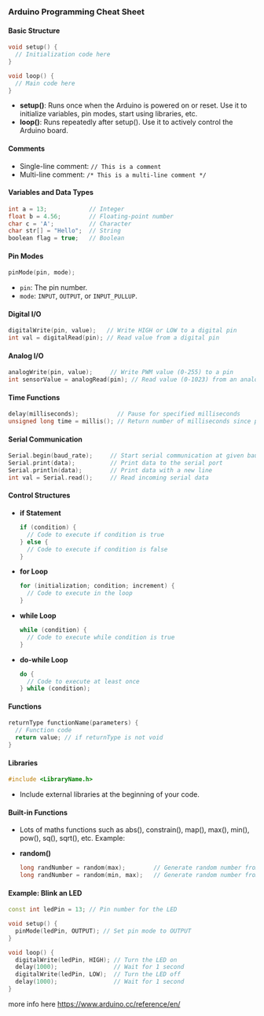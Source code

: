 
### Arduino Programming Cheat Sheet

#### Basic Structure

```cpp
void setup() {
  // Initialization code here
}

void loop() {
  // Main code here
}
```

- **setup()**: Runs once when the Arduino is powered on or reset. Use it to initialize variables, pin modes, start using libraries, etc.
- **loop()**: Runs repeatedly after setup(). Use it to actively control the Arduino board.

#### Comments
- Single-line comment: `// This is a comment`
- Multi-line comment: `/* This is a multi-line comment */`

#### Variables and Data Types

```cpp
int a = 13;            // Integer
float b = 4.56;        // Floating-point number
char c = 'A';          // Character
char str[] = "Hello";  // String
boolean flag = true;   // Boolean
```

#### Pin Modes

```cpp
pinMode(pin, mode);
```
- `pin`: The pin number.
- `mode`: `INPUT`, `OUTPUT`, or `INPUT_PULLUP`.

#### Digital I/O

```cpp
digitalWrite(pin, value);   // Write HIGH or LOW to a digital pin
int val = digitalRead(pin); // Read value from a digital pin
```

#### Analog I/O

```cpp
analogWrite(pin, value);     // Write PWM value (0-255) to a pin
int sensorValue = analogRead(pin); // Read value (0-1023) from an analog pin
```

#### Time Functions

```cpp
delay(milliseconds);           // Pause for specified milliseconds
unsigned long time = millis(); // Return number of milliseconds since program started
```

#### Serial Communication

```cpp
Serial.begin(baud_rate);     // Start serial communication at given baud rate
Serial.print(data);          // Print data to the serial port
Serial.println(data);        // Print data with a new line
int val = Serial.read();     // Read incoming serial data
```

#### Control Structures

- **if Statement**

  ```cpp
  if (condition) {
    // Code to execute if condition is true
  } else {
    // Code to execute if condition is false
  }
  ```

- **for Loop**

  ```cpp
  for (initialization; condition; increment) {
    // Code to execute in the loop
  }
  ```

- **while Loop**

  ```cpp
  while (condition) {
    // Code to execute while condition is true
  }
  ```

- **do-while Loop**

  ```cpp
  do {
    // Code to execute at least once
  } while (condition);
  ```

#### Functions

```cpp
returnType functionName(parameters) {
  // Function code
  return value; // if returnType is not void
}
```

#### Libraries

```cpp
#include <LibraryName.h>
```
- Include external libraries at the beginning of your code.

#### Built-in Functions

- Lots of maths functions such as abs(), constrain(), map(), max(), min(), pow(), sq(), sqrt(), etc. Example:

- **random()**

  ```cpp
  long randNumber = random(max);        // Generate random number from 0 to max-1
  long randNumber = random(min, max);   // Generate random number from min to max-1
  ```

#### Example: Blink an LED

```cpp
const int ledPin = 13; // Pin number for the LED

void setup() {
  pinMode(ledPin, OUTPUT); // Set pin mode to OUTPUT
}

void loop() {
  digitalWrite(ledPin, HIGH); // Turn the LED on
  delay(1000);                // Wait for 1 second
  digitalWrite(ledPin, LOW);  // Turn the LED off
  delay(1000);                // Wait for 1 second
}
```

more info here https://www.arduino.cc/reference/en/
